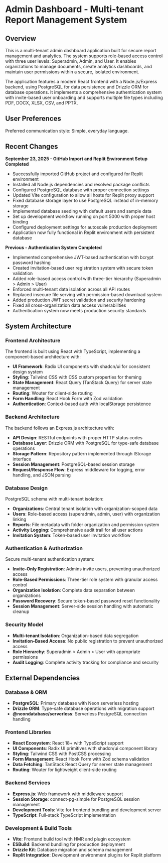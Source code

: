 # Admin Dashboard - Multi-tenant Report Management System

## Overview

This is a multi-tenant admin dashboard application built for secure report management and analytics. The system supports role-based access control with three user levels: Superadmin, Admin, and User. It enables organizations to manage documents, create analytics dashboards, and maintain user permissions within a secure, isolated environment.

The application features a modern React frontend with a Node.js/Express backend, using PostgreSQL for data persistence and Drizzle ORM for database operations. It implements a comprehensive authentication system with invite-based user onboarding and supports multiple file types including PDF, DOCX, XLSX, CSV, and PPTX.

## User Preferences

Preferred communication style: Simple, everyday language.

## Recent Changes

**September 23, 2025 - GitHub Import and Replit Environment Setup Completed**
- Successfully imported GitHub project and configured for Replit environment
- Installed all Node.js dependencies and resolved package conflicts
- Configured PostgreSQL database with proper connection settings
- Updated Vite configuration to allow all hosts for Replit proxy support
- Fixed database storage layer to use PostgreSQL instead of in-memory storage
- Implemented database seeding with default users and sample data
- Set up development workflow running on port 5000 with proper host binding
- Configured deployment settings for autoscale production deployment
- Application now fully functional in Replit environment with persistent database

**Previous - Authentication System Completed**
- Implemented comprehensive JWT-based authentication with bcrypt password hashing
- Created invitation-based user registration system with secure token validation
- Added role-based access control with three-tier hierarchy (Superadmin > Admin > User)
- Enforced multi-tenant data isolation across all API routes
- Replaced insecure file serving with permission-based download system
- Added production JWT secret validation and security hardening
- Fixed all cross-organization data access vulnerabilities
- Authentication system now meets production security standards

## System Architecture

### Frontend Architecture
The frontend is built using React with TypeScript, implementing a component-based architecture with:
- **UI Framework**: Radix UI components with shadcn/ui for consistent design system
- **Styling**: Tailwind CSS with CSS custom properties for theming
- **State Management**: React Query (TanStack Query) for server state management
- **Routing**: Wouter for client-side routing
- **Form Handling**: React Hook Form with Zod validation
- **Authentication**: Context-based auth with localStorage persistence

### Backend Architecture
The backend follows an Express.js architecture with:
- **API Design**: RESTful endpoints with proper HTTP status codes
- **Database Layer**: Drizzle ORM with PostgreSQL for type-safe database operations
- **Storage Pattern**: Repository pattern implemented through IStorage interface
- **Session Management**: PostgreSQL-based session storage
- **Request/Response Flow**: Express middleware for logging, error handling, and JSON parsing

### Database Design
PostgreSQL schema with multi-tenant isolation:
- **Organizations**: Central tenant isolation with organization-scoped data
- **Users**: Role-based access (superadmin, admin, user) with organization linking
- **Reports**: File metadata with folder organization and permission system
- **Activity Logging**: Comprehensive audit trail for all user actions
- **Invitation System**: Token-based user invitation workflow

### Authentication & Authorization
Secure multi-tenant authentication system:
- **Invite-Only Registration**: Admins invite users, preventing unauthorized access
- **Role-Based Permissions**: Three-tier role system with granular access control
- **Organization Isolation**: Complete data separation between organizations
- **Password Recovery**: Secure token-based password reset functionality
- **Session Management**: Server-side session handling with automatic cleanup

### Security Model
- **Multi-tenant Isolation**: Organization-based data segregation
- **Invitation-Based Access**: No public registration to prevent unauthorized access
- **Role Hierarchy**: Superadmin > Admin > User with appropriate permissions
- **Audit Logging**: Complete activity tracking for compliance and security

## External Dependencies

### Database & ORM
- **PostgreSQL**: Primary database with Neon serverless hosting
- **Drizzle ORM**: Type-safe database operations with migration support
- **@neondatabase/serverless**: Serverless PostgreSQL connection handling

### Frontend Libraries
- **React Ecosystem**: React 18+ with TypeScript support
- **UI Components**: Radix UI primitives with shadcn/ui component library
- **Styling**: Tailwind CSS with PostCSS processing
- **Form Management**: React Hook Form with Zod schema validation
- **Data Fetching**: TanStack React Query for server state management
- **Routing**: Wouter for lightweight client-side routing

### Backend Services
- **Express.js**: Web framework with middleware support
- **Session Storage**: connect-pg-simple for PostgreSQL session management
- **Development Tools**: Vite for frontend bundling and development server
- **TypeScript**: Full-stack TypeScript implementation

### Development & Build Tools
- **Vite**: Frontend build tool with HMR and plugin ecosystem
- **ESBuild**: Backend bundling for production deployment
- **Drizzle Kit**: Database migration and schema management
- **Replit Integration**: Development environment plugins for Replit platform